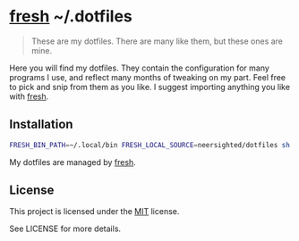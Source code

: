 # [fresh] ~/.dotfiles

> These are my dotfiles. There are many like them, but these ones are mine.

Here you will find my dotfiles. They contain the configuration for many
programs I use, and reflect many months of tweaking on my part. Feel free to
pick and snip from them as you like. I suggest importing anything you like with
[fresh].

## Installation

``` sh
FRESH_BIN_PATH=~/.local/bin FRESH_LOCAL_SOURCE=neersighted/dotfiles sh <(curl -fsSL get.freshshell.com)
```

My dotfiles are managed by [fresh].

## License

This project is licensed under the
[MIT](https://en.wikipedia.org/wiki/MIT_License) license.

See LICENSE for more details.

[fresh]: https://github.com/freshshell/fresh
